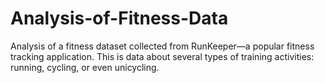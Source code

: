 # Analysis-of-Fitness-Data
Analysis of a fitness dataset collected from RunKeeper—a popular fitness tracking application. This is data about several types of training activities: running, cycling, or even unicycling. 
